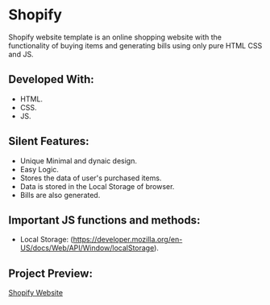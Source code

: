 # Shopify

Shopify website template is an online shopping website with the functionality of buying items and generating bills using only pure HTML CSS and JS.

## Developed With:

* HTML.
* CSS.
* JS.

## Silent Features:

* Unique Minimal and dynaic design.
* Easy Logic.
* Stores the data of user's purchased items.
* Data is stored in the Local Storage of browser.
* Bills are also generated.

## Important JS functions and methods:

* Local Storage: (https://developer.mozilla.org/en-US/docs/Web/API/Window/localStorage).

## Project Preview:

[Shopify Website](https://alitahir4024.github.io/shopify/)
